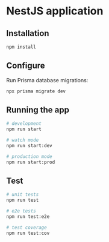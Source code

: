 # NestJS application

## Installation

```bash
npm install
```

## Configure

Run Prisma database migrations:

```bash
npx prisma migrate dev
```

## Running the app

```bash
# development
npm run start

# watch mode
npm run start:dev

# production mode
npm run start:prod
```

## Test

```bash
# unit tests
npm run test

# e2e tests
npm run test:e2e

# test coverage
npm run test:cov
```
